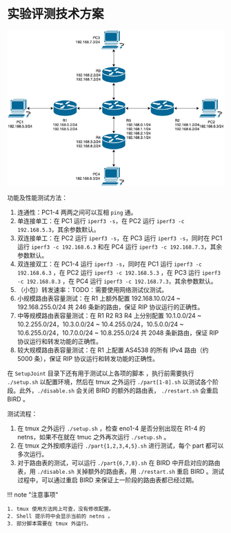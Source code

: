# 实验评测技术方案

![Topology](../img/topology_joint.png)

功能及性能测试方法：

1. 连通性：PC1-4 两两之间可以互相 `ping` 通。
2. 单连接单工：在 PC1 运行 `iperf3 -s`，在 PC2 运行 `iperf3 -c 192.168.5.3`，其余参数默认。
3. 双连接单工：在 PC2 运行 `iperf3 -s`，在 PC3 运行 `iperf3 -s`，同时在 PC1 运行 `iperf3 -c 192.168.6.3` 和在 PC4 运行 `iperf3 -c 192.168.7.3`，其余参数默认。
4. 双连接双工：在 PC1-4 运行 `iperf3 -s`，同时在 PC1 运行 `iperf3 -c 192.168.6.3` ，在 PC2 运行 `iperf3 -c 192.168.5.3` ，在 PC3 运行 `iperf3 -c 192.168.8.3` ，在 PC4 运行 `iperf3 -c 192.168.7.3`，其余参数默认。
5. （小包）转发速率：TODO：需要使用网络测试仪测试。
6. 小规模路由表容量测试：在 R1 上额外配置 192.168.10.0/24 ~ 192.168.255.0/24 共 246 条新的路由，保证 RIP 协议运行的正确性。
7. 中等规模路由表容量测试：在 R1 R2 R3 R4 上分别配置 10.1.0.0/24 ~ 10.2.255.0/24，10.3.0.0/24 ~ 10.4.255.0/24，10.5.0.0/24 ~ 10.6.255.0/24，10.7.0.0/24 ~ 10.8.255.0/24 共 2048 条新路由，保证 RIP 协议运行和转发功能的正确性。
8. 较大规模路由表容量测试：在 R1 上配置 AS4538 的所有 IPv4 路由（约 5000 条），保证 RIP 协议运行和转发功能的正确性。

在 `SetupJoint` 目录下还有用于测试以上各项的脚本 ，执行前需要执行 `./setup.sh` 以配置环境，然后在 tmux 之外运行 `./part[1-8].sh` 以测试各个阶段。此外，`./disable.sh` 会关闭 BIRD 的额外的路由表， `./restart.sh` 会重启 BIRD 。

测试流程：

1. 在 tmux 之外运行 `./setup.sh` ，检查 eno1-4 是否分别出现在 R1-4 的 netns，如果不在就在 tmuc 之外再次运行 `./setup.sh` 。
2. 在 tmux 之外按顺序运行 `./part{1,2,3,4,5}.sh` 进行测试，每个 part 都可以多次运行。
3. 对于路由表的测试，可以运行 `./part{6,7,8}.sh` 在 BIRD 中开启对应的路由表，用 `./disable.sh` 关掉额外的路由表，用 `./restart.sh` 重启 BIRD 。测试过程中，可以通过重启 BIRD 来保证上一阶段的路由表都已经过期。

!!! note "注意事项"

    1. tmux 使用方法网上可查，没有修改配置。
    2. Shell 提示符中会显示当前的 netns 。
    3. 部分脚本需要在 tmux 外运行。

